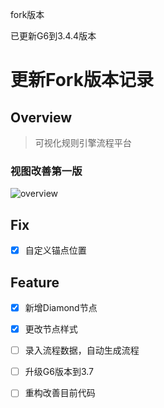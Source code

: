 fork版本

已更新G6到3.4.4版本

# 更新Fork版本记录

## Overview

> 可视化规则引擎流程平台 

### 视图改善第一版
![overview](https://user-images.githubusercontent.com/10258691/93251305-9692a680-f7c6-11ea-9c70-0b356bb65330.jpg)



## Fix

* [x] 自定义锚点位置

## Feature


* [x] 新增Diamond节点
* [x] 更改节点样式
* [ ] 录入流程数据，自动生成流程
* [ ] 升级G6版本到3.7
* [ ] 重构改善目前代码

